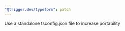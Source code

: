 ```yaml
---
"@trigger.dev/typeform": patch
---
```


Use a standalone tsconfig.json file to increase portability
